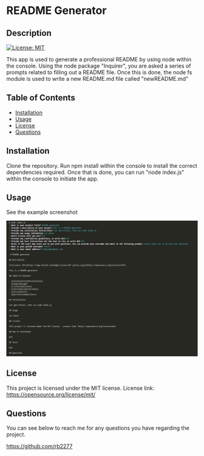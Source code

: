 
 # README Generator

## Description

[![License: MIT](https://img.shields.io/badge/License-MIT-yellow.svg)](https://opensource.org/licenses/MIT)

This app is used to generate a professional README by using node within the console. Using the node package "Inquirer", you are asked a series of prompts related to filling out a README file. Once this is done, the node fs module is used to write a new README.md file called "newREADME.md"

## Table of Contents

- [Installation](#installation)
- [Usage](#usage)
- [License](#license)
- [Questions](#questions)

## Installation

Clone the repository. Run npm install within the console to install the correct dependencies required. Once that is done, you can run "node index.js" within the console to initiate the app. 

## Usage

See the example screenshot

![Example Image of the site](./assets/images/exampleImage.png)

## License

This project is licensed under the MIT license. License link: https://opensource.org/license/mit/

## Questions

You can see below to reach me for any questions you have regarding the project.

https://github.com/rb2277



